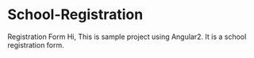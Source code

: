 # School-Registration
Registration Form
Hi,
This is sample project using Angular2.
It is a school registration form.
